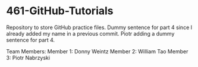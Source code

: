 # 461-GitHub-Tutorials
Repository to store GitHub practice files. 
Dummy sentence for part 4 since I already added my name in a previous commit.
Piotr adding a dummy sentence for part 4.

Team Members:
Member 1: Donny Weintz
Member 2: William Tao
Member 3: Piotr Nabrzyski
